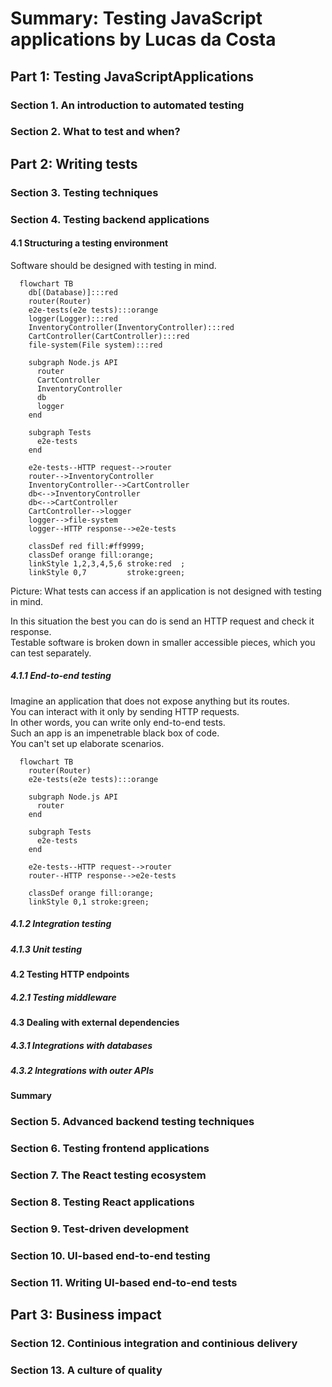 # Summary: Testing JavaScript applications by Lucas da Costa

## Part 1: Testing JavaScriptApplications

### Section 1. An introduction to automated testing

### Section 2. What to test and when?

## Part 2: Writing tests

### Section 3. Testing techniques

### Section 4. Testing backend applications

#### 4.1 Structuring a testing environment

Software should be designed with testing in mind.

```mermaid
  flowchart TB
    db[(Database)]:::red
    router(Router)
    e2e-tests(e2e tests):::orange
    logger(Logger):::red
    InventoryController(InventoryController):::red
    CartController(CartController):::red
    file-system(File system):::red

    subgraph Node.js API
      router
      CartController
      InventoryController
      db
      logger
    end

    subgraph Tests
      e2e-tests
    end

    e2e-tests--HTTP request-->router
    router-->InventoryController
    InventoryController-->CartController
    db<-->InventoryController
    db<-->CartController
    CartController-->logger
    logger-->file-system
    logger--HTTP response-->e2e-tests

    classDef red fill:#ff9999;
    classDef orange fill:orange;
    linkStyle 1,2,3,4,5,6 stroke:red  ;
    linkStyle 0,7         stroke:green;
```

Picture: What tests can access if an application is not designed with testing in mind.

In this situation the best you can do is send an HTTP request and check it response.  
Testable software is broken down in smaller accessible pieces, which you can test separately.

##### 4.1.1 End-to-end testing

Imagine an application that does not expose anything but its routes.  
You can interact with it only by sending HTTP requests.  
In other words, you can write only end-to-end tests.  
Such an app is an impenetrable black box of code.  
You can't set up elaborate scenarios.

```mermaid
  flowchart TB
    router(Router)
    e2e-tests(e2e tests):::orange

    subgraph Node.js API
      router
    end

    subgraph Tests
      e2e-tests
    end

    e2e-tests--HTTP request-->router
    router--HTTP response-->e2e-tests

    classDef orange fill:orange;
    linkStyle 0,1 stroke:green;
```

##### 4.1.2 Integration testing

##### 4.1.3 Unit testing

#### 4.2 Testing HTTP endpoints

##### 4.2.1 Testing middleware

#### 4.3 Dealing with external dependencies

##### 4.3.1 Integrations with databases

##### 4.3.2 Integrations with outer APIs

#### Summary

### Section 5. Advanced backend testing techniques

### Section 6. Testing frontend applications

### Section 7. The React testing ecosystem

### Section 8. Testing React applications

### Section 9. Test-driven development

### Section 10. UI-based end-to-end testing

### Section 11. Writing UI-based end-to-end tests

## Part 3: Business impact

### Section 12. Continious integration and continious delivery

### Section 13. A culture of quality
